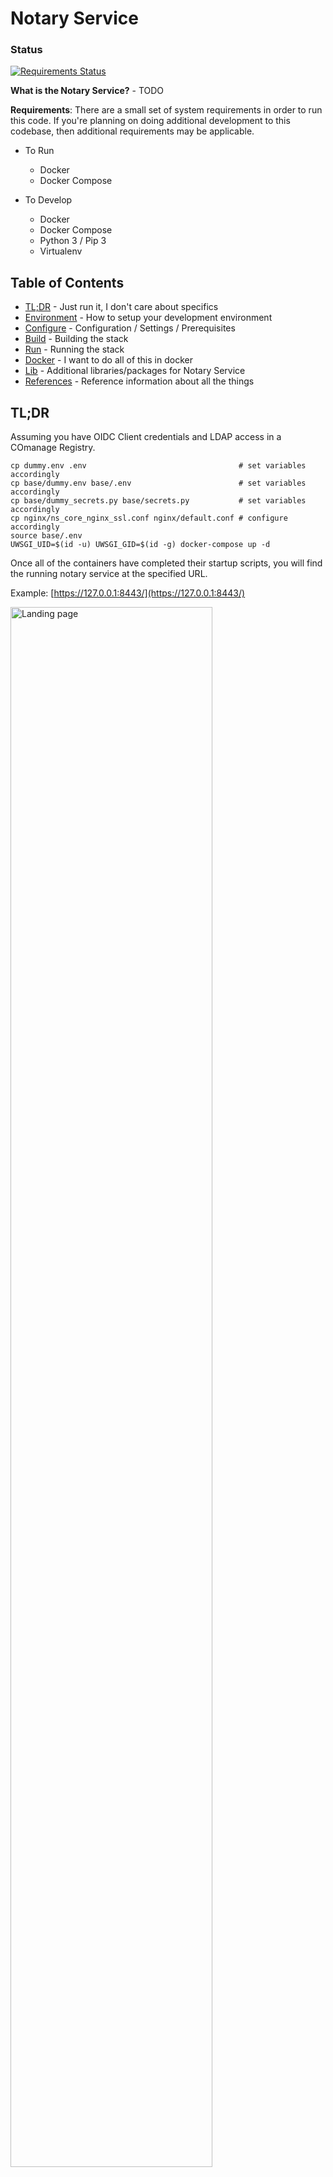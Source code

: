 # Notary Service

### Status

[![Requirements Status](https://requires.io/github/RENCI-NRIG/notary-service/requirements.svg?branch=master)](https://requires.io/github/RENCI-NRIG/notary-service/requirements/?branch=master)

**What is the Notary Service?** - TODO

**Requirements**: There are a small set of system requirements in order to run this code. If you're planning on doing additional development to this codebase, then additional requirements may be applicable.

- To Run
  - Docker
  - Docker Compose

- To Develop
  - Docker
  - Docker Compose
  - Python 3 / Pip 3
  - Virtualenv

## Table of Contents

- [TL;DR](#tldr) - Just run it, I don't care about specifics
- [Environment](#env) - How to setup your development environment
- [Configure](#configure) - Configuration / Settings / Prerequisites
- [Build](#build) - Building the stack
- [Run](#run) - Running the stack
- [Docker](#docker) - I want to do all of this in docker
- [Lib](#libs) - Additional libraries/packages for Notary Service
- [References](#ref) - Reference information about all the things

## <a name="tldr"></a>TL;DR

Assuming you have OIDC Client credentials and LDAP access in a COmanage Registry.

```
cp dummy.env .env                                  # set variables accordingly
cp base/dummy.env base/.env                        # set variables accordingly
cp base/dummy_secrets.py base/secrets.py           # set variables accordingly
cp nginx/ns_core_nginx_ssl.conf nginx/default.conf # configure accordingly
source base/.env
UWSGI_UID=$(id -u) UWSGI_GID=$(id -g) docker-compose up -d
```

Once all of the containers have completed their startup scripts, you will find the running notary service at the specified URL.

Example: [https://127.0.0.1:8443/](https://127.0.0.1:8443/)

<img width="80%" alt="Landing page" src="https://user-images.githubusercontent.com/5332509/50703546-7cc92400-1022-11e9-9004-924d8ed9713e.png">

## <a name="scripts"></a>Scritps

A small set of convenience scripts are provided in the `scripts` directory.

`setup-environment.sh` - generates the directories and environment stubs for the user to populate with their own configuration parameters

`clean-and-reset.sh` - as the name suggests, 


## <a name="env"></a>Environment

By default this project is configured to run everything in Docker which may be non-optimal for develoment. In order to enble local development using Python 3 the user must make a few small changes prior to running the code.

If you're only wanting to run this in Docker, move on to the [Docker](#docker) section.

### Using virtualenv locally

Create the virtual environment and install packages

```
virtualenv -p $(which python3) venv
source venv/bin/activate
pip install --upgrade pip
pip install -r requirements.txt
```

Move on to the [Configure](#configure) section.

## <a name="configure"></a>Configure

Your project must be configured prior to running it for the first time. Example configuration files have been provided as templates to start from.

Do not check any of your configuration files into a repository as they will contain your projects **secrets** (use `.gitignore` to exclude any files containing secrets).

### `base/secrets.py`

A file named `base/dummy_secrets.py` has been provided as an exmaple.

```
cp base/dummy_secrets.py base/secrets.py
```

Generate a `SECRET_KEY` and save in in this file

### `base/.env`

A file named `base/dummy.env` has been provided as an exmaple, and is used by Django's python-dotenv package.

```console
cp base/dummy.env base/.env
```

Modify the environment varialbes in the `base/.env` file to coincide with the settings you'll be using in your deployment.

If you're planning on doing local development with virutalenv, configure the database to be reachable from the local machine.

- Update `POSTGRES_HOST` in `.env` to reflect the IP of your local machine (For example, from `export POSTGRES_HOST=database` to  `export POSTGRES_HOST=127.0.0.1`)

### `.env`

A file named `dummy.env` has been provided as an exmaple, and is used by the `docker-compose.yml` file.

```console
cp dummy.env .env
```

Modify the environment varialbes in the `.env` file to coincide with the settings you'll be using in your deployment.

### `docker-compose.yml`

Double check that all variable references found in `.env`, or their default values are suitable for your deployment.

If you're planning on doing local development with virutalenv, configure the database to be reachable from the local machine.

- Ensure the `POSTGRES_PORT=5432` is properly mapped to the host in the `docker-compose.yml` file

### `ns_core_uwsgi.ini`

**NOTE**: Depending on your system (macOS) you may not be able to run the Nginx server using sockets mounted from the host. For more information refer to this Github issue: [Support for sharing unix sockets](https://github.com/docker/for-mac/issues/483). If this is the case, you'll either need to run your Nginx server over ports, or run everything in Docker. The following will describe how to run the Nginx server using TCP ports.

Update the uWSGI ini file

```ini
...
; use protocol uwsgi over TCP socket (use if UNIX file socket is not an option)
socket              = :8000
; add an http router/server on the specified address **port**
;http                = :8000
; map mountpoint to static directory (or file) **port**
;static-map          = /static/=static/
;static-map          = /media/=media/
; bind to the specified UNIX/TCP socket using uwsgi protocol (full path) **socket**
;uwsgi-socket        = ./example.sock
; ... with appropriate permissions - may be needed **socket**
;chmod-socket        = 666
...
```

### `nginx/default.conf`

Example nginx configurations are provided for http or https, copy the one that is relevant to your deployment scheme.

```console
### for http ###
$ cp nginx/ns_core_nginx.conf nginx/default.conf
### for https ###
$ cp nginx/ns_core_nginx_ssl.conf nginx/default.conf
```

Update the nginx configuration file (http or https)

```conf
upstream django {
    #server unix:///code/${PROJECT_NAME}.sock; # UNIX file socket
    # Defaulting to macOS equivalent of docker0 network for TCP socket
    server host.docker.internal:8000; # TCP socket
}
```

- **NOTE**: `host.docker.internal` is macOS specific, substitute as required by your operating system

Move on to the [Build](#build) section.

## <a name="build"></a>Build

Once all configuration has been done, the user can build the necessary containers by issueing:

```
docker-compose build
```

Anytime a modification is made to the Django code, a new container should be built prior to launching the docker-compose definition.

Move on to the [Run](#run) section.

## <a name="run"></a>Run

Be sure to source the environment variables that were configured from the `/base/.env` file.

```
source base/.env
```

### database

Create the database directories if they do not exist

```
mkdir -p pg_data/data pg_data/logs
```

Start the pre-defined PostgreSQL database in Docker

```
docker-compose up -d database
```

Validate that the database container is running.

```console
$ docker-compose ps
  Name                Command              State           Ports
-------------------------------------------------------------------------
database   docker-entrypoint.sh postgres   Up      0.0.0.0:5432->5432/tcp
```

### neo4j

Create the neo4j directories if they do not exist

```
mkdir -p neo4j/data neo4j/imports neo4j/logs
```

Start the pre-defined PostgreSQL database in Docker

```
docker-compose up -d neo4j
```

Validate that the neo4j container is running.

```console
$ docker-compose ps
  Name                Command              State           Ports
-------------------------------------------------------------------------
database   docker-entrypoint.sh postgres   Up      0.0.0.0:5432->5432/tcp
```

### django

Start the Django service

- Local virtualenv
  - Launch the `run_uwsgi.sh` script from your virtualenv, passing in your UID and GID values

  ```
  UWSGI_UID=$(id -u) UWSGI_GID=$(id -g) ./run_uwsgi.sh
  ```
  **NOTE**: The process output should remain observable in the terminal after running this command, use `ctrl-c` to end the process, or `ctrl-z` to suspend it.

- Docker only
  - Launch `django` container from docker-compose

  ```
  docker-compose up -d django
  ```
  Validate that the service is running
  
    ```console
    $ docker-compose ps
      Name                Command              State                      Ports
    ----------------------------------------------------------------------------------------------
    ...
    django     /code/docker-entrypoint.sh      Up      0.0.0.0:8000->8000/tcp
    ...
    ```

### nginx

Start the nginx service

```
$ docker-compose up -d nginx
```

Validate that the service is running on the expected port(s)

```console
$ docker-compose ps
  Name                Command              State                      Ports
----------------------------------------------------------------------------------------------
...
nginx      nginx -g daemon off;            Up      0.0.0.0:8443->443/tcp, 0.0.0.0:8080->80/tcp
...
```

At this point the notary-service stack should be running and can be verified at your defined URL: [http(s)://HOSTNAME:PORT](http://127.0.0.1:8080)

## <a name="docker"></a>Docker

TODO

## <a name="lib"></a>Lib

TODO

### ns_workflow

Neo4j/APOC graph database for managing Notary Service Workflows. Build information at [https://github.com/RENCI-NRIG/impact-docker-images/tree/master/neo4j](https://github.com/RENCI-NRIG/impact-docker-images/tree/master/neo4j)


## <a name="ref"></a>References

### Django / Python / Nginx

- Django docs: [https://docs.djangoproject.com/en/2.0/](https://docs.djangoproject.com/en/2.0/)
- uWSGI options: [http://uwsgi-docs.readthedocs.io/en/latest/Options.html](http://uwsgi-docs.readthedocs.io/en/latest/Options.html)
- Nginx docs: [https://nginx.org/en/docs/](https://nginx.org/en/docs/)

### Docker

- Docker docs: [https://docs.docker.com](https://docs.docker.com)
- Docker Compose docs: [https://docs.docker.com/compose/](https://docs.docker.com/compose/)
